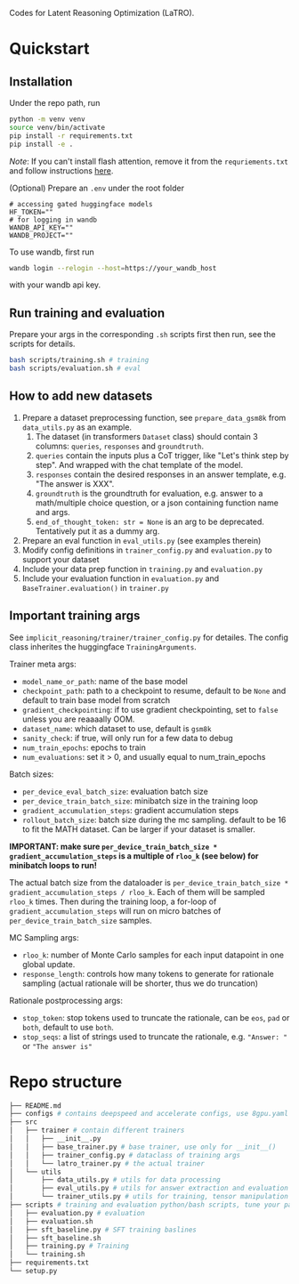 Codes for Latent Reasoning Optimization (LaTRO).

# Quickstart

## Installation
Under the repo path, run
```bash
python -m venv venv
source venv/bin/activate
pip install -r requirements.txt
pip install -e .
```
*Note*: If you can't install flash attention, remove it from the `requriements.txt` and follow instructions [here](https://github.com/Dao-AILab/flash-attention).

(Optional) Prepare an `.env` under the root folder
```
# accessing gated huggingface models
HF_TOKEN=""
# for logging in wandb
WANDB_API_KEY=""
WANDB_PROJECT=""
```

To use wandb, first run
```bash
wandb login --relogin --host=https://your_wandb_host
```
with your wandb api key.

## Run training and evaluation
Prepare your args in the corresponding `.sh` scripts first then run, see the scripts for details.
```bash
bash scripts/training.sh # training
bash scripts/evaluation.sh # eval
```

## How to add new datasets
1. Prepare a dataset preprocessing function, see `prepare_data_gsm8k` from `data_utils.py` as an example.
    1. The dataset (in transformers `Dataset` class) should contain 3 columns: `queries`, `responses` and `groundtruth`.
    2. `queries` contain the inputs plus a CoT trigger, like "Let's think step by step". And wrapped with the chat template of the model.
    3. `responses` contain the desired responses in an answer template, e.g. "The answer is XXX".
    4. `groundtruth` is the groundtruth for evaluation, e.g. answer to a math/multiple choice question, or a json containing function name and args.
    5. `end_of_thought_token: str = None` is an arg to be deprecated. Tentatively put it as a dummy arg.
2. Prepare an eval function in `eval_utils.py` (see examples therein)
3. Modify config definitions in `trainer_config.py` and `evaluation.py` to support your dataset
4. Include your data prep function in `training.py` and `evaluation.py`
5. Include your evaluation function in `evaluation.py` and `BaseTrainer.evaluation()` in `trainer.py`

## Important training args
See `implicit_reasoning/trainer/trainer_config.py` for detailes. The config class inherites the huggingface `TrainingArguments`.


Trainer meta args:
- `model_name_or_path`: name of the base model
- `checkpoint_path`: path to a checkpoint to resume, default to be `None` and default to train base model from scratch
- `gradient_checkpointing`: if to use gradient checkpointing, set to `false` unless you are reaaaally OOM.
- `dataset_name`: which dataset to use, default is `gsm8k`
- `sanity_check`: if true, will only run for a few data to debug
- `num_train_epochs`: epochs to train
- `num_evaluations`: set it > 0, and usually equal to num_train_epochs

Batch sizes:
- `per_device_eval_batch_size`: evaluation batch size
- `per_device_train_batch_size`: minibatch size in the training loop
- `gradient_accumulation_steps`: gradient accumulation steps
- `rollout_batch_size`: batch size during the mc sampling. default to be 16 to fit the MATH dataset. Can be larger if your dataset is smaller.

**IMPORTANT: make sure `per_device_train_batch_size * gradient_accumulation_steps` is a multiple of `rloo_k` (see below) for minibatch loops to run!**

The actual batch size from the dataloader is `per_device_train_batch_size * gradient_accumulation_steps / rloo_k`. Each of them will be sampled `rloo_k` times.
Then during the training loop, a for-loop of `gradient_accumulation_steps` will run on micro batches of `per_device_train_batch_size` samples.

MC Sampling args:
- `rloo_k`: number of Monte Carlo samples for each input datapoint in one global update.
- `response_length`: controls how many tokens to generate for rationale sampling (actual rationale will be shorter, thus we do truncation)

Rationale postprocessing args:
- `stop_token`: stop tokens used to truncate the rationale, can be `eos`, `pad` or `both`, default to use `both`.
- `stop_seqs`: a list of strings used to truncate the rationale, e.g. `"Answer: "` or `"The answer is"`

# Repo structure
```bash
├── README.md
├── configs # contains deepspeed and accelerate configs, use 8gpu.yaml by default
├── src
│   ├── trainer # contain different trainers
│   │   ├── __init__.py
│   │   ├── base_trainer.py # base trainer, use only for __init__()
│   │   ├── trainer_config.py # dataclass of training args
│   │   └── latro_trainer.py # the actual trainer
│   └── utils
│       ├── data_utils.py # utils for data processing
│       ├── eval_utils.py # utils for answer extraction and evaluation
│       └── trainer_utils.py # utils for training, tensor manipulation
├── scripts # training and evaluation python/bash scripts, tune your params in the .sh files
│   ├── evaluation.py # evaluation
│   ├── evaluation.sh
│   ├── sft_baseline.py # SFT training baslines
│   ├── sft_baseline.sh
│   ├── training.py # Training
│   └── training.sh
├── requirements.txt
└── setup.py
```
